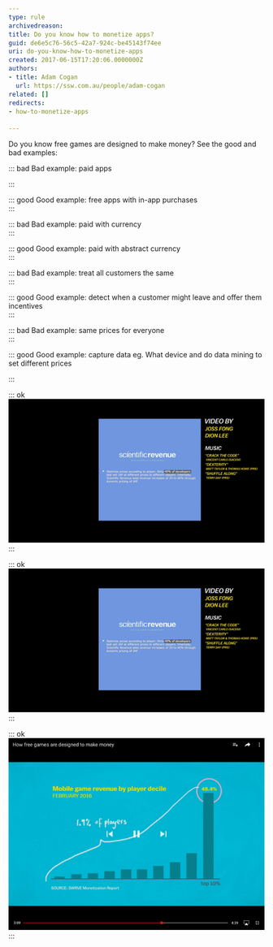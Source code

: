 ```yaml
---
type: rule
archivedreason: 
title: Do you know how to monetize apps?
guid: de6e5c76-56c5-42a7-924c-be45143f74ee
uri: do-you-know-how-to-monetize-apps
created: 2017-06-15T17:20:06.0000000Z
authors:
- title: Adam Cogan
  url: https://ssw.com.au/people/adam-cogan
related: []
redirects:
- how-to-monetize-apps

---
```


Do you know free games are designed to make money? See the good and bad examples:

<!--endintro-->



::: bad
Bad example: paid apps

:::

::: good
Good example: free apps with in-app purchases  
:::



::: bad
Bad example: paid with currency  
:::

::: good
Good example: paid with abstract currency  
:::



::: bad
Bad example: treat all customers the same  
:::

::: good
Good example: detect when a customer might leave and offer them incentives  
:::



::: bad
Bad example: same prices for everyone  
:::

::: good
Good example: capture data eg. What device and do data mining to set different prices 

:::



::: ok  
![`youtube: https://www.youtube.com/embed/fKK9nVLvhGM`](how-to-monetize.png)  
:::

::: ok  
![Figure: some apps charge more based on the device you are using](how-to-monetize.png)  
:::

::: ok  
![Figure: know app developers make most of their in-app purchases from the whales 🐳](how-to-monetize-2.png)  
:::
